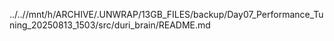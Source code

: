 ../..//mnt/h/ARCHIVE/.UNWRAP/13GB_FILES/backup/Day07_Performance_Tuning_20250813_1503/src/duri_brain/README.md